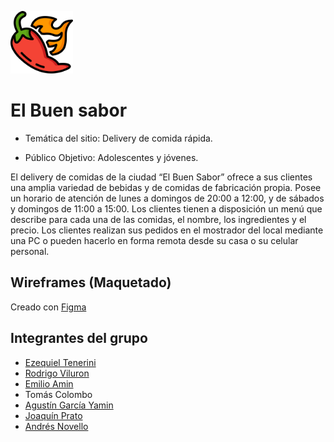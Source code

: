 <div> 
    <p>
        <img
            src="logo.png"
            alt="logochilepicante"
            width="100px"
            height="100px"
        /> 
     </p>
</div>

# El Buen sabor

- Temática del sitio: Delivery de comida rápida.

- Público Objetivo: Adolescentes y jóvenes.

El delivery de comidas de la ciudad “El Buen Sabor” ofrece a sus clientes una amplia variedad de bebidas y de comidas de fabricación propia. Posee un horario de atención de lunes a domingos de 20:00 a 12:00, y de sábados y domingos de 11:00 a 15:00. Los clientes tienen a disposición un menú que describe para cada una de las comidas, el nombre, los ingredientes y el precio. Los clientes realizan sus pedidos en el mostrador del local mediante una PC o pueden hacerlo en forma remota desde su casa o su celular personal.

## Wireframes (Maquetado)

Creado con [Figma](https://www.figma.com/file/R2utHd19tgI1UhXmW5YprR/Pimienta-Pasi%C3%B3n-proyect?type=design&node-id=0%3A1&mode=design&t=RXO8I4jtgYzOW2up-1)

## Integrantes del grupo

- [Ezequiel Tenerini](https://github.com/Teneze)
- [Rodrigo Viluron](https://github.com/RodriViluron)
- [Emilio Amin](https://github.com/EmiAmin13)
- Tomás Colombo
- [Agustín García Yamin](https://github.com/agusgarcia18)
- [Joaquín Prato](https://github.com/joaPrato)
- [Andrés Novello](https://github.com/andresnovello)
